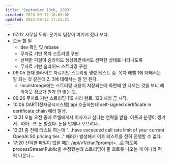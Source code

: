 ```yaml
---
title: "September 13th, 2023"
created: 2023-09-12 16:03:02
updated: 2023-09-13 17:21:21
---
```

  * 07:12 사무실 도착. 문기식 팀장이 여기서 잤나 보다.
  * 오늘 할 일
    * dev 확인 및 rebase
    * 무자료 기반 목차 스트리밍 구현
    * 선택한 파일이 슬라이드 생성화면에서도 선택한 상태로 나타나도록
    * 무자료 기반 슬라이드 스트리밍 구현
  * 09:05 현재 슬라이드 자료기반 스트리밍 생성 테스트 중. 목차 레벨 1에 대해서는 잘 되는 것 같은데 2, 3에 대해서는 잘 안 된다.
    * localstorage에는 스트리밍 내용이 저장되는데 화면에 안 나오는 것을 보니 레이아웃 정보가 뭔가 안 맞는 듯.
  * 09:26 무자료 기반 스트리밍 119 처리 완료. 120 처리 곧 시작.
  * 10:06 DART(전자공시시스템) api 호출하는데 self-signed certificate in certificate chain 에러 발생.
  * 12:21 오늘 오전 중에 로쉘에게서 이사가고 싶다는 연락을 받음. 이웃과 분쟁이 생겨서...하아...또 돈 빌렸다. 돈을 언제나 모으려나...
  * 13:21 좀 전에 테스트 하는데 "...have exceeded call rate limit of your current OpenAI S0 pricing tier..." 에러가 발생해서 이후 테스트를 전혀 진행할 수 없다.
  * 17:20 선택한 파일이 없을 때는 /api/v1/chat?prompt=...로 하도록 processStreamPublic을 수정했는데 스트리밍이 물 흐르듯 나오는 게 아니라 퍽퍽 나온다...
